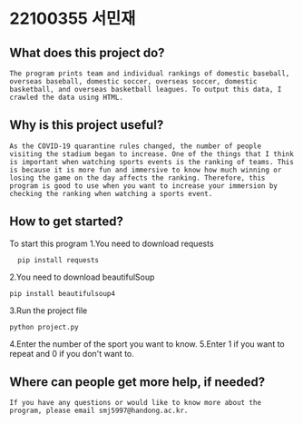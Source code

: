 # 22100355 서민재

## What does this project do? 
```
The program prints team and individual rankings of domestic baseball, overseas baseball, domestic soccer, overseas soccer, domestic basketball, and overseas basketball leagues. To output this data, I crawled the data using HTML.
```

##	Why is this project useful? 
```
As the COVID-19 quarantine rules changed, the number of people visiting the stadium began to increase. One of the things that I think is important when watching sports events is the ranking of teams. This is because it is more fun and immersive to know how much winning or losing the game on the day affects the ranking. Therefore, this program is good to use when you want to increase your immersion by checking the ranking when watching a sports event.
```

##	How to get started? 
To start this program
1.You need to download requests

```
  pip install requests
```

2.You need to download beautifulSoup
```
pip install beautifulsoup4
```
3.Run the project file
```
python project.py
```
4.Enter the number of the sport you want to know.
5.Enter 1 if you want to repeat and 0 if you don't want to.

## Where can people get more help, if needed? 
```
If you have any questions or would like to know more about the program, please email smj5997@handong.ac.kr.
```
